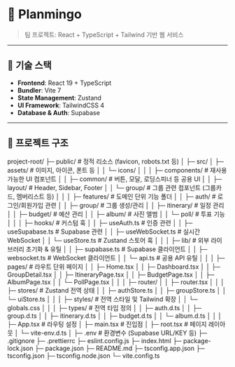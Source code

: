 # 🦩 Planmingo

> 팀 프로젝트: React + TypeScript + Tailwind 기반 웹 서비스

---

## 🚀 기술 스택

- **Frontend**: React 19 + TypeScript
- **Bundler**: Vite 7
- **State Management**: Zustand
- **UI Framework**: TailwindCSS 4
- **Database & Auth**: Supabase

---

## 📂 프로젝트 구조

project-root/
├─ public/                     # 정적 리소스 (favicon, robots.txt 등)
│
├─ src/
│  ├─ assets/                  # 이미지, 아이콘, 폰트 등
│  │   └─ icons/
│  │
│  ├─ components/              # 재사용 가능한 UI 컴포넌트
│  │   ├─ common/              # 버튼, 모달, 로딩스피너 등 공용 UI
│  │   ├─ layout/              # Header, Sidebar, Footer
│  │   └─ group/               # 그룹 관련 컴포넌트 (그룹카드, 멤버리스트 등)
│  │
│  ├─ features/                # 도메인 단위 기능 폴더
│  │   ├─ auth/                # 로그인/회원가입 관련
│  │   ├─ group/               # 그룹 생성/관리
│  │   ├─ itinerary/           # 일정 관리
│  │   ├─ budget/              # 예산 관리
│  │   ├─ album/               # 사진 앨범
│  │   └─ poll/                # 투표 기능
│  │
│  ├─ hooks/                   # 커스텀 훅
│  │   ├─ useAuth.ts           # 인증 관련
│  │   ├─ useSupabase.ts       # Supabase 관련
│  │   ├─ useWebSocket.ts      # 실시간 WebSocket
│  │   └─ useStore.ts          # Zustand 스토어 훅
│  │
│  ├─ lib/                     # 외부 라이브러리 초기화 & 유틸
│  │   ├─ supabase.ts          # Supabase 클라이언트
│  │   ├─ websocket.ts         # WebSocket 클라이언트
│  │   └─ api.ts               # 공용 API 유틸
│  │
│  ├─ pages/                   # 라우트 단위 페이지
│  │   ├─ Home.tsx
│  │   ├─ Dashboard.tsx
│  │   ├─ GroupDetail.tsx
│  │   ├─ ItineraryPage.tsx
│  │   ├─ BudgetPage.tsx
│  │   ├─ AlbumPage.tsx
│  │   └─ PollPage.tsx
│  │
│  ├─ router/
│  │   ├─ router.tsx
│  │
│  ├─ stores/                   # Zustand 전역 상태
│  │   ├─ authStore.ts
│  │   ├─ groupStore.ts
│  │   └─ uiStore.ts
│  │
│  ├─ styles/                  # 전역 스타일 및 Tailwind 확장
│  │   └─ globals.css
│  │
│  ├─ types/                   # 전역 타입 정의
│  │   ├─ auth.d.ts
│  │   ├─ group.d.ts
│  │   ├─ itinerary.d.ts
│  │   ├─ budget.d.ts
│  │   └─ album.d.ts
│  │
│  ├─ App.tsx                  # 라우팅 설정
│  ├─ main.tsx                 # 진입점
│  ├─ root.tsx                 # 페이지 레이아웃
│  └─ vite-env.d.ts
│
├─ .env                        # 환경변수 (Supabase URL/KEY 등)
├─ .gitignore
├─ .prettierrc
├─ eslint.config.js
├─ index.html
├─ package-lock.json
├─ package.json
├─ README.md
├─ tsconfig.app.json
├─ tsconfig.json
├─ tsconfig.node.json
└─ vite.config.ts



